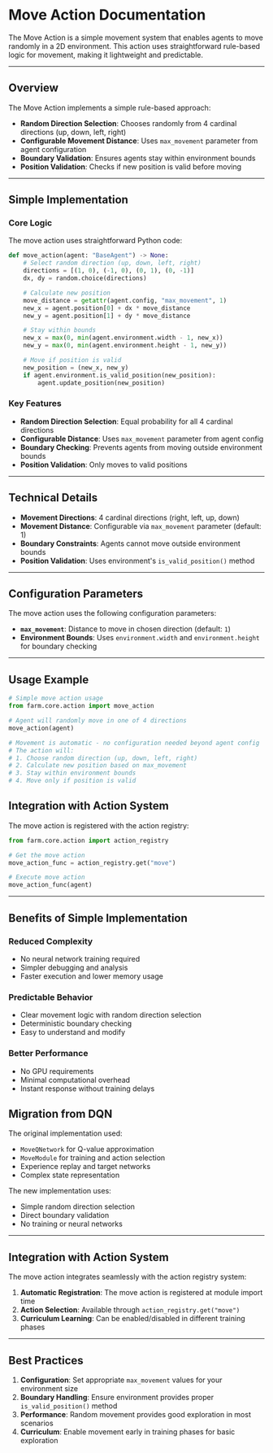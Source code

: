 # Move Action Documentation

The Move Action is a simple movement system that enables agents to move randomly in a 2D environment. This action uses straightforward rule-based logic for movement, making it lightweight and predictable.

---

## Overview

The Move Action implements a simple rule-based approach:

- **Random Direction Selection**: Chooses randomly from 4 cardinal directions (up, down, left, right)
- **Configurable Movement Distance**: Uses `max_movement` parameter from agent configuration
- **Boundary Validation**: Ensures agents stay within environment bounds
- **Position Validation**: Checks if new position is valid before moving

---

## Simple Implementation

### Core Logic

The move action uses straightforward Python code:

```python
def move_action(agent: "BaseAgent") -> None:
    # Select random direction (up, down, left, right)
    directions = [(1, 0), (-1, 0), (0, 1), (0, -1)]
    dx, dy = random.choice(directions)

    # Calculate new position
    move_distance = getattr(agent.config, "max_movement", 1)
    new_x = agent.position[0] + dx * move_distance
    new_y = agent.position[1] + dy * move_distance

    # Stay within bounds
    new_x = max(0, min(agent.environment.width - 1, new_x))
    new_y = max(0, min(agent.environment.height - 1, new_y))

    # Move if position is valid
    new_position = (new_x, new_y)
    if agent.environment.is_valid_position(new_position):
        agent.update_position(new_position)
```

### Key Features

- **Random Direction Selection**: Equal probability for all 4 cardinal directions
- **Configurable Distance**: Uses `max_movement` parameter from agent config
- **Boundary Checking**: Prevents agents from moving outside environment bounds
- **Position Validation**: Only moves to valid positions

---

## Technical Details

- **Movement Directions**: 4 cardinal directions (right, left, up, down)
- **Movement Distance**: Configurable via `max_movement` parameter (default: 1)
- **Boundary Constraints**: Agents cannot move outside environment bounds
- **Position Validation**: Uses environment's `is_valid_position()` method

---

## Configuration Parameters

The move action uses the following configuration parameters:

- **`max_movement`**: Distance to move in chosen direction (default: `1`)
- **Environment Bounds**: Uses `environment.width` and `environment.height` for boundary checking

---

## Usage Example

```python
# Simple move action usage
from farm.core.action import move_action

# Agent will randomly move in one of 4 directions
move_action(agent)

# Movement is automatic - no configuration needed beyond agent config
# The action will:
# 1. Choose random direction (up, down, left, right)
# 2. Calculate new position based on max_movement
# 3. Stay within environment bounds
# 4. Move only if position is valid
```

## Integration with Action System

The move action is registered with the action registry:

```python
from farm.core.action import action_registry

# Get the move action
move_action_func = action_registry.get("move")

# Execute move action
move_action_func(agent)
```

---

## Benefits of Simple Implementation

### Reduced Complexity
- No neural network training required
- Simpler debugging and analysis
- Faster execution and lower memory usage

### Predictable Behavior
- Clear movement logic with random direction selection
- Deterministic boundary checking
- Easy to understand and modify

### Better Performance
- No GPU requirements
- Minimal computational overhead
- Instant response without training delays

## Migration from DQN

The original implementation used:
- `MoveQNetwork` for Q-value approximation
- `MoveModule` for training and action selection
- Experience replay and target networks
- Complex state representation

The new implementation uses:
- Simple random direction selection
- Direct boundary validation
- No training or neural networks

---

## Integration with Action System

The move action integrates seamlessly with the action registry system:

1. **Automatic Registration**: The move action is registered at module import time
2. **Action Selection**: Available through `action_registry.get("move")`
3. **Curriculum Learning**: Can be enabled/disabled in different training phases

---

## Best Practices

1. **Configuration**: Set appropriate `max_movement` values for your environment size
2. **Boundary Handling**: Ensure environment provides proper `is_valid_position()` method
3. **Performance**: Random movement provides good exploration in most scenarios
4. **Curriculum**: Enable movement early in training phases for basic exploration
